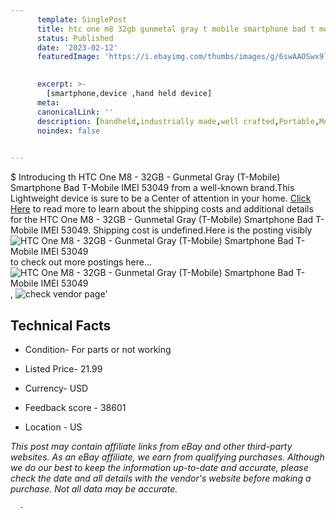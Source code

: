 ```yaml
---
      template: SinglePost
      title: htc one m8 32gb gunmetal gray t mobile smartphone bad t mobile imei 53049
      status: Published
      date: '2023-02-12'
      featuredImage: 'https://i.ebayimg.com/thumbs/images/g/6swAAOSwx9lhCqD3/s-l225.jpg'
       

      excerpt: >-
        [smartphone,device ,hand held device]
      meta:
      canonicalLink: ''
      description: [handheld,industrially made,well crafted,Portable,Mobile,Compact,Convenient,Lightweight,Maneuverable,Man-portable,Miniature,Carriable,Hand-held,Light,Holdable,Transportable,Mobile device,Pocket-sized,On-the-go,Wireless,Cordless,Compact size,Convenient size, smartphone,device ,hand held device]
      noindex: false
      

---
```

$
      Introducing th HTC One M8 - 32GB - Gunmetal Gray (T-Mobile) Smartphone Bad T-Mobile IMEI 53049 from a well-known brand.This Lightweight device  is sure to be a Center of attention  in your home. [Click Here](https://www.ebay.com/itm/144361928813?hash=item219ca4386d%3Ag%3A6swAAOSwx9lhCqD3&mkevt=1&mkcid=1&mkrid=711-53200-19255-0&campid=%253CePNCampaignId%253E&customid=%253CreferenceId%253E&toolid=10049) to read more to learn about the shipping costs and additional details for the HTC One M8 - 32GB - Gunmetal Gray (T-Mobile) Smartphone Bad T-Mobile IMEI 53049. Shipping cost is undefined.Here is the posting visibly ![HTC One M8 - 32GB - Gunmetal Gray (T-Mobile) Smartphone Bad T-Mobile IMEI 53049](https://i.ebayimg.com/thumbs/images/g/6swAAOSwx9lhCqD3/s-l225.jpg) to check out more postings here... ![HTC One M8 - 32GB - Gunmetal Gray (T-Mobile) Smartphone Bad T-Mobile IMEI 53049](https://i.ebayimg.com/images/g/6swAAOSwx9lhCqD3/s-l1600.jpg), ![check vendor page](https://origin-galleryplus.ebayimg.com/ws/web/144361928813_2_0_1/225x225.jpg,https://origin-galleryplus.ebayimg.com/ws/web/144361928813_3_0_1/225x225.jpg,https://origin-galleryplus.ebayimg.com/ws/web/144361928813_4_0_1/225x225.jpg,https://origin-galleryplus.ebayimg.com/ws/web/144361928813_5_0_1/225x225.jpg,https://origin-galleryplus.ebayimg.com/ws/web/144361928813_6_0_1/225x225.jpg,https://origin-galleryplus.ebayimg.com/ws/web/144361928813_7_0_1/225x225.jpg)'

      

 ## Technical Facts 



     
      

 - Condition- For parts or not working 


      

 - Listed Price- 21.99 


      

 - Currency- USD 


      

 - Feedback score - 38601 


      

 - Location - US 


      
      

 *_This post may contain affiliate links from eBay and other third-party websites. As an eBay affiliate, we earn from qualifying purchases. Although we do our best to keep the information up-to-date and accurate, please check the date and all details with the vendor's website before making a purchase. Not all data may be accurate._*




      -
